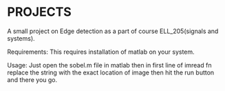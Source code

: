 # PROJECTS
A small project on Edge detection as a part of course ELL_205(signals and systems).

Requirements: This requires installation of matlab on your system.

Usage: Just open the sobel.m file in matlab then in first line of imread fn replace the string with the exact location of image then hit the run button and there you go.
